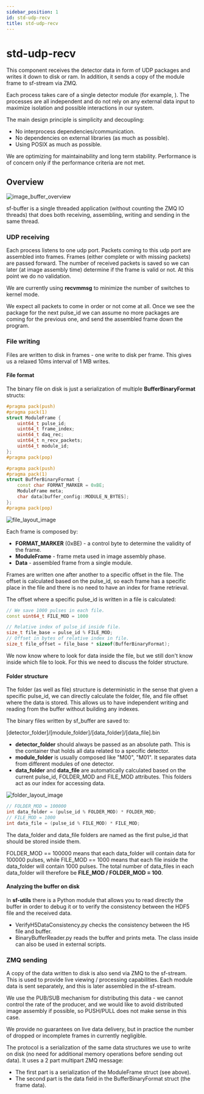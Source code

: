 ```yaml
---
sidebar_position: 1
id: std-udp-recv
title: std-udp-recv
---
```


# std-udp-recv

This component receives the detector data in form of UDP packages and writes it down to disk or ram. In addition, it sends a copy of the module frame to sf-stream via ZMQ.

Each process takes care of a single detector module (for example, ). The 
processes are all independent and do not rely on any external data input 
to maximize isolation and possible interactions in our system.

The main design principle is simplicity and decoupling:

- No interprocess dependencies/communication.
- No dependencies on external libraries (as much as possible).
- Using POSIX as much as possible.

We are optimizing for maintainability and long term stability. Performance is 
of concern only if the performance criteria are not met.

## Overview

![image_buffer_overview](https://github.com/paulscherrerinstitute/sf_daq_buffer/raw/eiger/docs/sf_daq_buffer-overview-buffer.jpg)

sf-buffer is a single threaded application (without counting the ZMQ IO threads)
that does both receiving, assembling, writing and sending in the same thread.

### UDP receiving

Each process listens to one udp port. Packets coming to this udp port are 
assembled into frames. Frames (either complete or with missing packets) are 
passed forward. The number of received packets is saved so we can later 
(at image assembly time) determine if the frame is valid or not. At this point 
we do no validation.

We are currently using **recvmmsg** to minimize the number of switches to 
kernel mode.

We expect all packets to come in order or not come at all. Once we see the 
package for the next pulse_id we can assume no more packages are coming for 
the previous one, and send the assembled frame down the program.

### File writing

Files are written to disk in frames - one write to disk per frame. This gives 
us a relaxed 10ms interval of 1 MB writes.

#### File format

The binary file on disk is just a serialization of multiple 
**BufferBinaryFormat** structs:
```c++
#pragma pack(push)
#pragma pack(1)
struct ModuleFrame {
    uint64_t pulse_id;
    uint64_t frame_index;
    uint64_t daq_rec;
    uint64_t n_recv_packets;
    uint64_t module_id;
};
#pragma pack(pop)

#pragma pack(push)
#pragma pack(1)
struct BufferBinaryFormat {
    const char FORMAT_MARKER = 0xBE;
    ModuleFrame meta;
    char data[buffer_config::MODULE_N_BYTES];
};
#pragma pack(pop)
```

![file_layout_image](https://github.com/paulscherrerinstitute/sf_daq_buffer/raw/eiger/docs/sf_daq_buffer-FileLayout.jpg)

Each frame is composed by:

- **FORMAT\_MARKER** (0xBE) - a control byte to determine the validity of the frame.
- **ModuleFrame** - frame meta used in image assembly phase.
- **Data** - assembled frame from a single module.

Frames are written one after another to a specific offset in the file. The 
offset is calculated based on the pulse_id, so each frame has a specific place 
in the file and there is no need to have an index for frame retrieval.

The offset where a specific pulse_id is written in a file is calculated:

```c++
// We save 1000 pulses in each file.
const uint64_t FILE_MOD = 1000

// Relative index of pulse_id inside file.
size_t file_base = pulse_id % FILE_MOD;
// Offset in bytes of relative index in file.
size_t file_offset = file_base * sizeof(BufferBinaryFormat);
```

We now know where to look for data inside the file, but we still don't know 
inside which file to look. For this we need to discuss the folder structure.

#### Folder structure

The folder (as well as file) structure is deterministic in the sense that given 
a specific pulse_id, we can directly calculate the folder, file, and file 
offset where the data is stored. This allows us to have independent writing 
and reading from the buffer without building any indexes.

The binary files written by sf_buffer are saved to:

[detector_folder]/[module_folder]/[data_folder]/[data_file].bin

- **detector\_folder** should always be passed as an absolute path. This is the 
container that holds all data related to a specific detector.
- **module\_folder** is usually composed like "M00", "M01". It separates data 
from different modules of one detector.
- **data\_folder** and **data\_file** are automatically calculated based on the 
current pulse_id, FOLDER_MOD and FILE_MOD attributes. This folders act as our 
index for accessing data.

![folder_layout_image](https://github.com/paulscherrerinstitute/sf_daq_buffer/raw/eiger/docs/sf_daq_buffer-FolderLayout.jpg)

```c++
// FOLDER_MOD = 100000
int data_folder = (pulse_id % FOLDER_MOD) * FOLDER_MOD; 
// FILE_MOD = 1000
int data_file = (pulse_id % FILE_MOD) * FILE_MOD; 
```

The data_folder and data_file folders are named as the first pulse_id that 
should be stored inside them.

FOLDER_MOD == 100000 means that each data_folder will contain data for 100000
pulses, while FILE_MOD == 1000 means that each file inside the data_folder 
will contain 1000 pulses. The total number of data_files in each data_folder 
will therefore be **FILE\_MOD / FOLDER\_MOD = 100**.

#### Analyzing the buffer on disk
In **sf-utils** there is a Python module that allows you to read directly the 
buffer in order to debug it or to verify the consistency between the HDF5 file 
and the received data.

- VerifyH5DataConsistency.py checks the consistency between the H5 file and 
buffer.
- BinaryBufferReader.py reads the buffer and prints meta. The class inside 
can also be used in external scripts.

### ZMQ sending

A copy of the data written to disk is also send via ZMQ to the sf-stream. This 
is used to provide live viewing / processing capabilities. Each module data is 
sent separately, and this is later assembled in the sf-stream.

We use the PUB/SUB mechanism for distributing this data - we cannot control the 
rate of the producer, and we would like to avoid distributed image assembly 
if possible, so PUSH/PULL does not make sense in this case.

We provide no guarantees on live data delivery, but in practice the number of 
dropped or incomplete frames in currently negligible.

The protocol is a serialization of the same data structures we use to 
write on disk (no need for additional memory operations before sending out 
data). It uses a 2 part multipart ZMQ message:

- The first part is a serialization of the ModuleFrame struct (see above).
- The second part is the data field in the BufferBinaryFormat struct (the frame
data).

